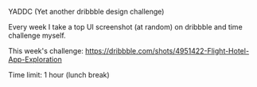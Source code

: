YADDC (Yet another dribbble design challenge)

Every week I take a top UI screenshot (at random) on dribbble and time challenge myself.

This week's challenge: https://dribbble.com/shots/4951422-Flight-Hotel-App-Exploration

Time limit: 1 hour (lunch break)

